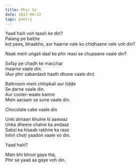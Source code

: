 ```yaml
---
title: Phir Se
date: 2017-06-22
tags: poetry
---
```


Yaad haiṅ voh taash ke din?<br />
Palang pe baiṭhe<br />
koṭ pees, bhaabho, aur haarne vale ko chiḍhaane vale voh din?<br />

Naak meiṅ uṅgali daal ke phir masi se chupaane vaale din?<br />

Sofay pe chaḍh ke macchar<br />
maarne vaale din.<br />
(Aur phir zabardasti haath dhone vaale din)<br />

Bathroom meiṅ chhipkali aur ṭiḍḍe<br />
Se ḍarne vaale din.<br />
Aur cooler-waale kamre<br />
Meiṅ aaraam se sone vaale din.<br />

Chocolate cake vaale din<br />

Unki almaari khulne ki aawaaz<br />
Unka dheere chalne ka andaaz<br />
Sabzi ka hisaab rakhne ka raaz<br />
Inhiṅ choṭi yaadoṅ vaale vo din.<br />

Yaad haiṅ?<br />

Main bhi bhool gaya tha,<br />
Phir se yaad aa gaye voh din.<br />
